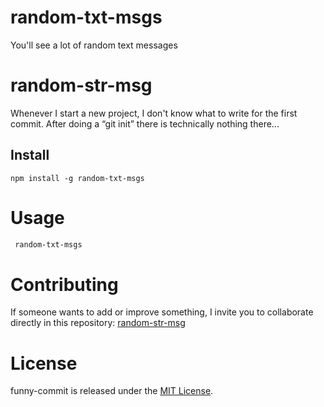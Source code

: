 # random-txt-msgs
You'll see a lot of random text messages

# random-str-msg

Whenever I start a new project, I don't know what to write for the first commit. After doing a “git init” there is technically nothing there...

## Install

```npm
npm install -g random-txt-msgs
```

# Usage

```bash
 random-txt-msgs
```

# Contributing

If someone wants to add or improve something, I invite you to collaborate directly in this repository: [random-str-msg](https://github.com/EmanuelAlv/random-txt-msgs)

# License

funny-commit is released under the [MIT License](https://opensource.org/licenses/MIT).